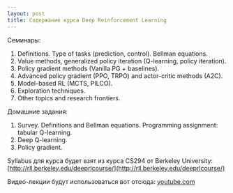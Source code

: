 ```yaml
---
layout: post
title: Содержание курса Deep Reinforcement Learning
---
```


Семинары:
1. Definitions. Type of tasks (prediction, control). Bellman equations.
2. Value methods, generalized policy iteration (Q-learning, policy iteration).
3. Policy gradient methods (Vanilla PG + baselines).
4. Advanced policy gradient (PPO, TRPO) and actor-critic methods (A2C).
5. Model-based RL (MCTS, PILCO).
6. Exploration techniques.
7. Other topics and research frontiers.

Домашние задания:
1. Survey. Definitions and Bellman equations. Programming assignment: tabular Q-learning.
2. Deep Q-learning.
3. Policy gradient.

Syllabus для курса будет взят из курса CS294 от Berkeley University: [http://rll.berkeley.edu/deeprlcourse/](http://rll.berkeley.edu/deeprlcourse/)

Видео-лекции будут использоваться вот отсюда: [youtube.com](https://www.youtube.com/playlist?list=PLkFD6_40KJIznC9CDbVTjAF2oyt8_VAe3)
